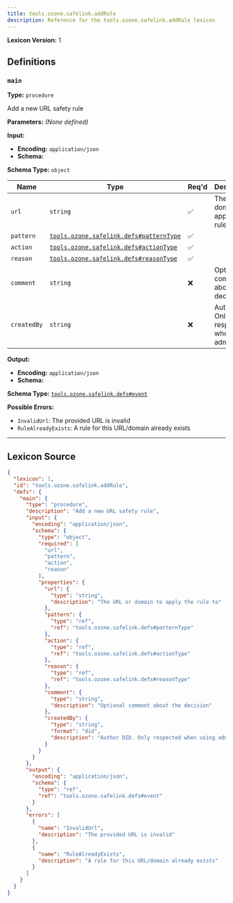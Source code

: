 ```yaml
---
title: tools.ozone.safelink.addRule
description: Reference for the tools.ozone.safelink.addRule lexicon
---
```

**Lexicon Version:** 1

## Definitions

<a name="main"></a>
### `main`

**Type:** `procedure`

Add a new URL safety rule

**Parameters:** _(None defined)_

**Input:**

- **Encoding:** `application/json`
- **Schema:**

**Schema Type:** `object`

| Name | Type | Req'd  | Description | Constraints |
|------|------|----------|-------------|-------------|
| `url` | `string` | ✅  | The URL or domain to apply the rule to |  |
| `pattern` | [`tools.ozone.safelink.defs#patternType`](/tools/ozone/safelink/defs#patternType) | ✅  |  |  |
| `action` | [`tools.ozone.safelink.defs#actionType`](/tools/ozone/safelink/defs#actionType) | ✅  |  |  |
| `reason` | [`tools.ozone.safelink.defs#reasonType`](/tools/ozone/safelink/defs#reasonType) | ✅  |  |  |
| `comment` | `string` | ❌  | Optional comment about the decision |  |
| `createdBy` | `string` | ❌  | Author DID. Only respected when using admin auth | Format: `did` |
**Output:**

- **Encoding:** `application/json`
- **Schema:**

**Schema Type:** [`tools.ozone.safelink.defs#event`](/tools/ozone/safelink/defs#event)


**Possible Errors:**

- `InvalidUrl`: The provided URL is invalid
- `RuleAlreadyExists`: A rule for this URL/domain already exists

---

## Lexicon Source
```json
{
  "lexicon": 1,
  "id": "tools.ozone.safelink.addRule",
  "defs": {
    "main": {
      "type": "procedure",
      "description": "Add a new URL safety rule",
      "input": {
        "encoding": "application/json",
        "schema": {
          "type": "object",
          "required": [
            "url",
            "pattern",
            "action",
            "reason"
          ],
          "properties": {
            "url": {
              "type": "string",
              "description": "The URL or domain to apply the rule to"
            },
            "pattern": {
              "type": "ref",
              "ref": "tools.ozone.safelink.defs#patternType"
            },
            "action": {
              "type": "ref",
              "ref": "tools.ozone.safelink.defs#actionType"
            },
            "reason": {
              "type": "ref",
              "ref": "tools.ozone.safelink.defs#reasonType"
            },
            "comment": {
              "type": "string",
              "description": "Optional comment about the decision"
            },
            "createdBy": {
              "type": "string",
              "format": "did",
              "description": "Author DID. Only respected when using admin auth"
            }
          }
        }
      },
      "output": {
        "encoding": "application/json",
        "schema": {
          "type": "ref",
          "ref": "tools.ozone.safelink.defs#event"
        }
      },
      "errors": [
        {
          "name": "InvalidUrl",
          "description": "The provided URL is invalid"
        },
        {
          "name": "RuleAlreadyExists",
          "description": "A rule for this URL/domain already exists"
        }
      ]
    }
  }
}
```
